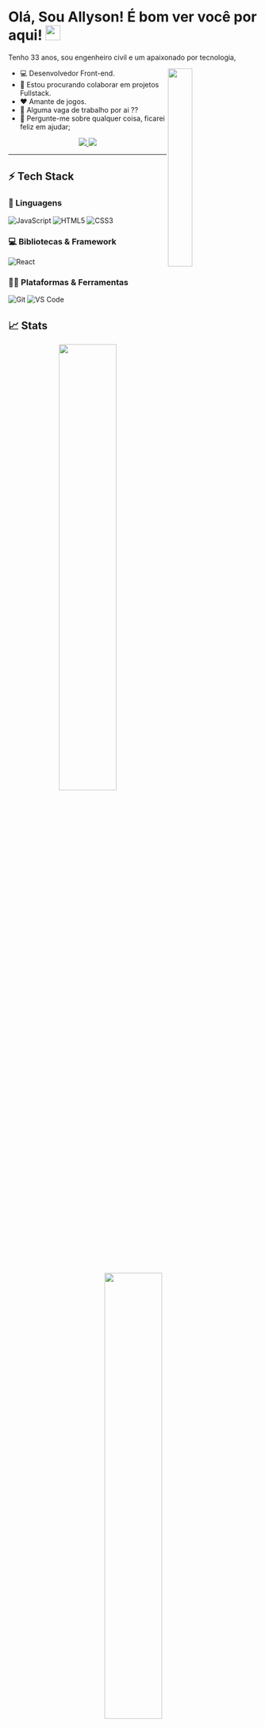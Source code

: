 # Olá, Sou Allyson! É bom ver você por aqui! <img src="https://raw.githubusercontent.com/Asmit2952/Asmit2952/master/src/wave.gif?token=ATQS65XWY4MME7NJYAZ4LCTBN34AU" width="30px">

<div display= "inline-block">
<p align= "left">Tenho 33 anos, sou engenheiro civil e um apaixonado por tecnologia,
</p>
</div>
<div style="margin-right: 30px;">
  <img align="right" width="32%" src ="https://github.com/abhisheknaiidu/abhisheknaiidu/blob/master/code.gif?raw=true" />
  </div>

<div>
     <ul>
<li> 💻 Desenvolvedor Front-end.</li>
<!-- !<li> :man_student: Estudando Java </li> -->
<li> 👯 Estou procurando colaborar em projetos Fullstack.</li>
<li> ❤️ Amante de jogos.</li>
<li> 💼 Alguma vaga de trabalho  por ai ??</li>
<li> 💬 Pergunte-me sobre qualquer coisa, ficarei feliz em ajudar;</li>
    </ul>
 </div>

<div>
<p align="center">
	<a href="https://www.linkedin.com/in/allyson-fernando/">
		<img src="https://img.shields.io/badge/LinkedIn-0077B5?style=for-the-badge&logo=linkedin&logoColor=white" />
	</a>
	 <!-- ! <a href="https://github.com/allyson-fernando">
		<img src="https://img.shields.io/badge/-Github-000?style=for-the-badge&logo=Github&logoColor=white" /> -->
	</a>
  <a href="mailto:allyson.fernand@gmail.com">
		<img src="https://img.shields.io/badge/Gmail-D14836?style=for-the-badge&logo=gmail&logoColor=white" />
	</a>
</p>
</div>

---

## ⚡ Tech Stack

### 🚀 Linguagens


<!-- ![Python](https://img.shields.io/badge/Python-FFD43B?style=for-the-badge&logo=python&logoColor=306998) -->
![JavaScript](https://img.shields.io/badge/JavaScript-323330?style=for-the-badge&logo=javascript&logoColor=F7DF1E)
![HTML5](https://img.shields.io/badge/HTML5-E34F26?style=for-the-badge&logo=html5&logoColor=white)
![CSS3](https://img.shields.io/badge/CSS3-1572B6?style=for-the-badge&logo=css3&logoColor=white)

### 💻 Bibliotecas & Framework

![React](https://img.shields.io/badge/React-20232A?style=for-the-badge&logo=react&logoColor=61DAFB)
<!-- ![Bootstrap](https://img.shields.io/badge/Bootstrap-563D7C?style=for-the-badge&logo=bootstrap&logoColor=white) -->


### :man_technologist: Plataformas & Ferramentas

![Git](https://img.shields.io/badge/Git-F05032?style=for-the-badge&logo=git&logoColor=white)
![VS Code](https://img.shields.io/badge/Visual_Studio_Code-0078D4?style=for-the-badge&logo=visual%20studio%20code&logoColor=white)
<!-- ![Canva](https://img.shields.io/badge/Canva-%2300C4CC.svg?&style=for-the-badge&logo=Canva&logoColor=white) -->

## 📈 Stats

<p align="center">
  <img width="48%" src="https://github-readme-stats.vercel.app/api?username=allysonfernando&show_icons=true&hide_border=true&theme=vision-friendly-dark" />
  <img width="48%" src="https://github-readme-streak-stats.herokuapp.com?user=allysonfernando&theme=vision-friendly-dark&hide_border=true&date_format=j%20M%5B%20Y%5D&fire=DD0000" />
</p>

---

![Snake animation](https://github.com/allyson-fernando/allysonfernando/blob/output/github-contribution-grid-snake.svg)
</div>
